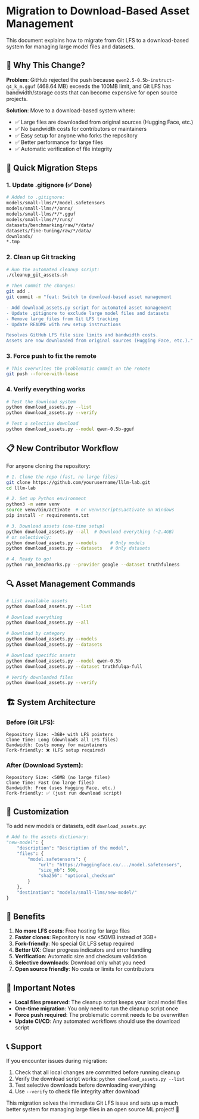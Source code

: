 # Migration to Download-Based Asset Management

This document explains how to migrate from Git LFS to a download-based system for managing large model files and datasets.

## 🎯 Why This Change?

**Problem**: GitHub rejected the push because `qwen2.5-0.5b-instruct-q4_k_m.gguf` (468.64 MB) exceeds the 100MB limit, and Git LFS has bandwidth/storage costs that can become expensive for open source projects.

**Solution**: Move to a download-based system where:
- ✅ Large files are downloaded from original sources (Hugging Face, etc.)
- ✅ No bandwidth costs for contributors or maintainers
- ✅ Easy setup for anyone who forks the repository
- ✅ Better performance for large files
- ✅ Automatic verification of file integrity

## 🚀 Quick Migration Steps

### 1. Update .gitignore (✅ Done)
```bash
# Added to .gitignore:
models/small-llms/*/model.safetensors
models/small-llms/*/onnx/
models/small-llms/*/*.gguf
models/small-llms/*/runs/
datasets/benchmarking/raw/*/data/
datasets/fine-tuning/raw/*/data/
downloads/
*.tmp
```

### 2. Clean up Git tracking
```bash
# Run the automated cleanup script:
./cleanup_git_assets.sh

# Then commit the changes:
git add .
git commit -m "feat: Switch to download-based asset management

- Add download_assets.py script for automated asset management
- Update .gitignore to exclude large model files and datasets  
- Remove large files from Git LFS tracking
- Update README with new setup instructions

Resolves GitHub LFS file size limits and bandwidth costs.
Assets are now downloaded from original sources (Hugging Face, etc.)."
```

### 3. Force push to fix the remote
```bash
# This overwrites the problematic commit on the remote
git push --force-with-lease
```

### 4. Verify everything works
```bash
# Test the download system
python download_assets.py --list
python download_assets.py --verify

# Test a selective download
python download_assets.py --model qwen-0.5b-gguf
```

## 📋 New Contributor Workflow

For anyone cloning the repository:

```bash
# 1. Clone the repo (fast, no large files)
git clone https://github.com/yourusername/lllm-lab.git
cd lllm-lab

# 2. Set up Python environment
python3 -m venv venv
source venv/bin/activate  # or venv\Scripts\activate on Windows
pip install -r requirements.txt

# 3. Download assets (one-time setup)
python download_assets.py --all  # Download everything (~2.4GB)
# or selectively:
python download_assets.py --models     # Only models
python download_assets.py --datasets   # Only datasets

# 4. Ready to go!
python run_benchmarks.py --provider google --dataset truthfulness
```

## 🔍 Asset Management Commands

```bash
# List available assets
python download_assets.py --list

# Download everything
python download_assets.py --all

# Download by category
python download_assets.py --models
python download_assets.py --datasets

# Download specific assets
python download_assets.py --model qwen-0.5b
python download_assets.py --dataset truthfulqa-full

# Verify downloaded files
python download_assets.py --verify
```

## 🏗️ System Architecture

### Before (Git LFS):
```
Repository Size: ~3GB+ with LFS pointers
Clone Time: Long (downloads all LFS files)
Bandwidth: Costs money for maintainers
Fork-friendly: ❌ (LFS setup required)
```

### After (Download System):
```
Repository Size: <50MB (no large files)
Clone Time: Fast (no large files)
Bandwidth: Free (uses Hugging Face, etc.)
Fork-friendly: ✅ (just run download script)
```

## 🔧 Customization

To add new models or datasets, edit `download_assets.py`:

```python
# Add to the assets dictionary:
"new-model": {
    "description": "Description of the model",
    "files": {
        "model.safetensors": {
            "url": "https://huggingface.co/.../model.safetensors",
            "size_mb": 500,
            "sha256": "optional_checksum"
        }
    },
    "destination": "models/small-llms/new-model/"
}
```

## 🎉 Benefits

1. **No more LFS costs**: Free hosting for large files
2. **Faster clones**: Repository is now <50MB instead of 3GB+
3. **Fork-friendly**: No special Git LFS setup required
4. **Better UX**: Clear progress indicators and error handling
5. **Verification**: Automatic size and checksum validation
6. **Selective downloads**: Download only what you need
7. **Open source friendly**: No costs or limits for contributors

## 🚨 Important Notes

- **Local files preserved**: The cleanup script keeps your local model files
- **One-time migration**: You only need to run the cleanup script once
- **Force push required**: The problematic commit needs to be overwritten
- **Update CI/CD**: Any automated workflows should use the download script

## 📞 Support

If you encounter issues during migration:

1. Check that all local changes are committed before running cleanup
2. Verify the download script works: `python download_assets.py --list`
3. Test selective downloads before downloading everything
4. Use `--verify` to check file integrity after download

This migration solves the immediate Git LFS issue and sets up a much better system for managing large files in an open source ML project! 🎯